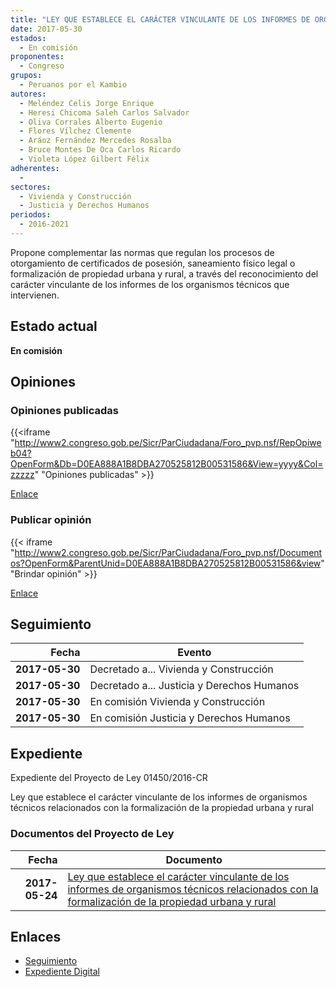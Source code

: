 ```yaml
---
title: "LEY QUE ESTABLECE EL CARÁCTER VINCULANTE DE LOS INFORMES DE ORGANISMOS TÉCNICOS RELACIONADOS CON LA FORMALIZACIÓN DE LA PROPIEDAD URBANA Y RURAL"
date: 2017-05-30
estados: 
  - En comisión
proponentes: 
  - Congreso
grupos: 
  - Peruanos por el Kambio
autores: 
  - Meléndez Celis Jorge Enrique
  - Heresi Chicoma Saleh Carlos Salvador
  - Oliva Corrales Alberto Eugenio
  - Flores Vílchez Clemente
  - Aráoz Fernández Mercedes Rosalba
  - Bruce Montes De Oca Carlos Ricardo
  - Violeta López Gilbert Félix
adherentes: 
  - 
sectores: 
  - Vivienda y Construcción
  - Justicia y Derechos Humanos
periodos: 
  - 2016-2021
---
```


Propone complementar las normas que regulan los procesos de otorgamiento de certificados de posesión, saneamiento físico legal o formalización de propiedad urbana y rural, a través del reconocimiento del carácter vinculante de los informes de los organismos técnicos que intervienen.


## Estado actual

**En comisión**

## Opiniones

### Opiniones publicadas

{{<iframe "http://www2.congreso.gob.pe/Sicr/ParCiudadana/Foro_pvp.nsf/RepOpiweb04?OpenForm&Db=D0EA888A1B8DBA270525812B00531586&View=yyyy&Col=zzzzz" "Opiniones publicadas" >}}

[Enlace](http://www2.congreso.gob.pe/Sicr/ParCiudadana/Foro_pvp.nsf/RepOpiweb04?OpenForm&Db=D0EA888A1B8DBA270525812B00531586&View=yyyy&Col=zzzzz)
### Publicar opinión

{{< iframe "http://www2.congreso.gob.pe/Sicr/ParCiudadana/Foro_pvp.nsf/Documentos?OpenForm&ParentUnid=D0EA888A1B8DBA270525812B00531586&view" "Brindar opinión" >}}

[Enlace](http://www2.congreso.gob.pe/Sicr/ParCiudadana/Foro_pvp.nsf/Documentos?OpenForm&ParentUnid=D0EA888A1B8DBA270525812B00531586&view)

## Seguimiento

| Fecha | Evento |
|------:|--------|
| **2017-05-30** | Decretado a... Vivienda y Construcción|
| **2017-05-30** | Decretado a... Justicia y Derechos Humanos|
| **2017-05-30** | En comisión Vivienda y Construcción|
| **2017-05-30** | En comisión Justicia y Derechos Humanos|


## Expediente

Expediente del Proyecto de Ley 01450/2016-CR

Ley que establece el carácter vinculante de los informes de organismos técnicos relacionados con la formalización de la propiedad urbana y rural


### Documentos del Proyecto de Ley

| Fecha | Documento |
|------:|--------|
| **2017-05-24** | [Ley que establece el carácter vinculante de los informes de organismos técnicos relacionados con la formalización de la propiedad urbana y rural](http://www.leyes.congreso.gob.pe/Documentos/2016_2021/Proyectos_de_Ley_y_de_Resoluciones_Legislativas/PL0145020170524..pdf) |

## Enlaces 

- [Seguimiento](http://www2.congreso.gob.pe/Sicr/TraDocEstProc/CLProLey2016.nsf/f7fff46988ca05b1052578e100829cc7/6e0ffe75fb4cb6420525812b0054493a?OpenDocument)
- [Expediente Digital](http://www2.congreso.gob.pehttp://www2.congreso.gob.pe/Sicr/TraDocEstProc/CLProLey2016.nsf/f7fff46988ca05b1052578e100829cc7/6e0ffe75fb4cb6420525812b0054493a?OpenDocument&Click=05257FB7005EB655.eb71d0cf91d8294e05256cdf006b5706/$Body/0.1C6C)
